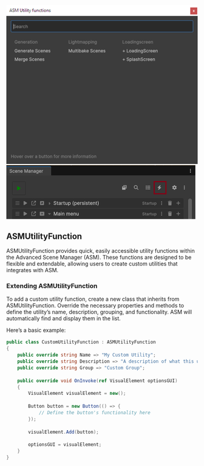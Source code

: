 ![](../image/ASMUtilityFunctionsWindow.png)
![](../image/ASMUtilityButton.png)

## ASMUtilityFunction

ASMUtilityFunction provides quick, easily accessible utility functions within the Advanced Scene Manager (ASM). These functions are designed to be flexible and extendable, allowing users to create custom utilities that integrates with ASM.

### Extending ASMUtilityFunction

To add a custom utility function, create a new class that inherits from ASMUtilityFunction. Override the necessary properties and methods to define the utility’s name, description, grouping, and functionality. ASM will automatically find and display them in the list. 

Here’s a basic example:

```csharp
public class CustomUtilityFunction : ASMUtilityFunction
{
    public override string Name => "My Custom Utility";
    public override string Description => "A description of what this utility does.";
    public override string Group => "Custom Group";

    public override void OnInvoke(ref VisualElement optionsGUI)
    {
        VisualElement visualElement = new();

        Button button = new Button(() => { 
            // Define the button's functionality here
        });

        visualElement.Add(button); 

        optionsGUI = visualElement;
    }
}
```
